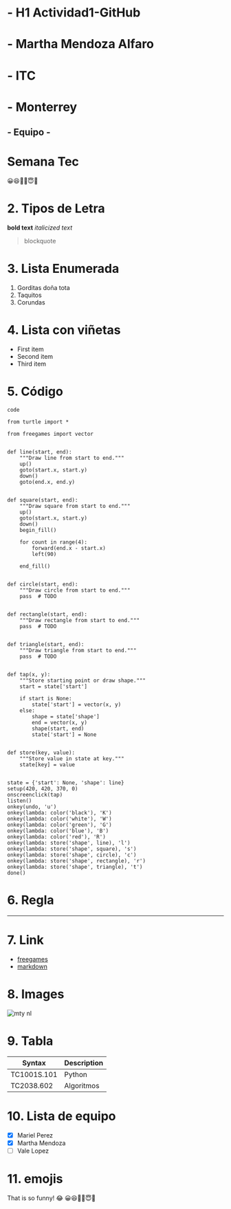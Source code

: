 # - H1 Actividad1-GitHub
# - Martha Mendoza Alfaro
# - ITC
# - Monterrey
## - Equipo -

# **Semana Tec**
😀😆🥹🤣😇🙂

# 2. Tipos de Letra
**bold text**
*italicized text*
> blockquote

# 3. Lista Enumerada
1. Gorditas doña tota
2. Taquitos
3. Corundas

# 4. Lista con viñetas
- First item
- Second item
- Third item

# 5. Código
`code`
```
from turtle import *

from freegames import vector


def line(start, end):
    """Draw line from start to end."""
    up()
    goto(start.x, start.y)
    down()
    goto(end.x, end.y)


def square(start, end):
    """Draw square from start to end."""
    up()
    goto(start.x, start.y)
    down()
    begin_fill()

    for count in range(4):
        forward(end.x - start.x)
        left(90)

    end_fill()


def circle(start, end):
    """Draw circle from start to end."""
    pass  # TODO


def rectangle(start, end):
    """Draw rectangle from start to end."""
    pass  # TODO


def triangle(start, end):
    """Draw triangle from start to end."""
    pass  # TODO


def tap(x, y):
    """Store starting point or draw shape."""
    start = state['start']

    if start is None:
        state['start'] = vector(x, y)
    else:
        shape = state['shape']
        end = vector(x, y)
        shape(start, end)
        state['start'] = None


def store(key, value):
    """Store value in state at key."""
    state[key] = value


state = {'start': None, 'shape': line}
setup(420, 420, 370, 0)
onscreenclick(tap)
listen()
onkey(undo, 'u')
onkey(lambda: color('black'), 'K')
onkey(lambda: color('white'), 'W')
onkey(lambda: color('green'), 'G')
onkey(lambda: color('blue'), 'B')
onkey(lambda: color('red'), 'R')
onkey(lambda: store('shape', line), 'l')
onkey(lambda: store('shape', square), 's')
onkey(lambda: store('shape', circle), 'c')
onkey(lambda: store('shape', rectangle), 'r')
onkey(lambda: store('shape', triangle), 't')
done()
```

# 6. Regla
---

# 7. Link
- [freegames](https://grantjenks.com/docs/freegames/)
- [markdown](https://www.markdownguide.org/cheat-sheet/)

# 8. Images
![mty nl](https://assets.airtrfx.com/media-em/vb/cities/monterrey-MTY.png)

# 9. Tabla
| Syntax | Description |
| ----------- | ----------- |
| TC1001S.101 | Python |
| TC2038.602 | Algoritmos |

# 10. Lista de equipo
- [x] Mariel Perez
- [x] Martha Mendoza
- [ ] Vale Lopez

# 11. emojis
That is so funny! :joy:
😀😆🥹🤣😇🙂

